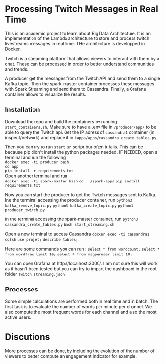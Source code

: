 # Processing Twitch Messages in Real Time

This is an academic project to learn about Big Data Architecture. It is an implementation of the Lambda architecture to store and process twitch livestreams messages in real time. THe architecture is developped in Docker.

Twitch is a streaming platform that allows viewers to interact with them by a chat. These can be processed in order to better understand communities and trends.

A producer get the messages from the Twitch API and send them to a single Kafka topic. Then the spark-master container processes these messages with Spark Streaming and send them to Cassandra. Finally, a Grafana container allows to visualize the results.

## Installation
Download the repo and build the containers by running ```start_containers.sh```.
Make sure to have a .env file in ```/producer/app/``` to be able to query the Twitch api.
Get the IP adress of ```cassandra1``` container (in inspect/network) and replace it in ```kappa/apps/cassandra_create_tables.py```

Then you can try to run ```start.sh``` script but often it fails. This can be because pip didn't install the python packages needed.
IF NEEDED, open a terminal and run the following    
```docker exec -ti producer bash```     
```cd app```       
```pip install -r requirements.txt```   
Open another terminal and run   
```docker exec -ti spark-master bash``` 
```cd ../spark-apps``` 
```pip install requirements.txt```

Now you can start the producer to get the Twitch messages sent to Kafka. Ine the terminal accessing the producer container, run 
```python3 kafka_remove_topic.py``` 
```python3 kafka_create_topic.py``` 
```python3 producer_twitch.py```

In the terminal accessing the spark-master container, run
```python3 cassandra_create_tables.py```
```bash start_streaming.sh```

Open a new terminal to access Cassandra
```docker exec -ti cassandra1 cqlsh```
```use projet;```
```describe tables;```

Here are some commands you can run :
```select * from wordcount;```
```select * from wordfreq limit 10;```
```select * from msgperuser limit 10;```

You can open Grafana at http://localhost:3000/. I am not sure this will work as it hasn't been tested but you can try to import the dashboard in the root folder ```Twitch streaming.json```

## Processes
Some simple calculations are performed both in real time and in batch. The first task is to evaluate the number of words per minute per channel. We also compute the most frequent words for each channel and also the most active users.

# Discutions
More processes can be done, by including the evolution of the number of viewers to better compute an engagement indicator for example.
